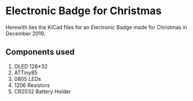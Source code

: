 # Electronic Badge for Christmas
Herewith lies the KiCad files for an Electronic Badge made for Christmas in December 2019.

## Components used

1. OLED 128*32
1. ATTiny85
1. 0805 LEDs
1. 1206 Resistors
1. CR2032 Battery Holder 
